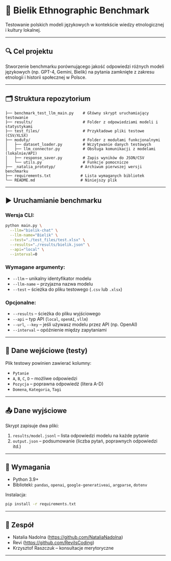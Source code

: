 # 📘 Bielik Ethnographic Benchmark

Testowanie polskich modeli językowych w kontekście wiedzy etnologicznej i kultury lokalnej.

---

## 🔍 Cel projektu

Stworzenie benchmarku porównującego jakość odpowiedzi różnych modeli językowych (np. GPT-4, Gemini, Bielik) na pytania zamknięte z zakresu etnologii i historii społecznej w Polsce.

---

## 🗂️ Struktura repozytorium

```
├── benchmark_test_llm_main.py    # Główny skrypt uruchamiający testowanie
├── results/                      # Folder z odpowiedziami modeli i statystykami
├── test_files/                   # Przykładowe pliki testowe (CSV/XLSX)
├── moduły/                       # Folder z modułami funkcjonalnymi
│   ├── dataset_loader.py         # Wczytywanie danych testowych
│   ├── llm_connector.py          # Obsługa komunikacji z modelami (lokalnie/API)
│   ├── response_saver.py         # Zapis wyników do JSON/CSV
│   └── utils.py                  # Funkcje pomocnicze
├── _natalia_prototyp/           # Archiwum pierwszej wersji benchmarku
├── requirements.txt             # Lista wymaganych bibliotek
└── README.md                    # Niniejszy plik
```

---

## ▶️ Uruchamianie benchmarku

### Wersja CLI:

```bash
python main.py \
  --llm="bielik-chat" \
  --llm-name="Bielik" \
  --test="./test_files/test.xlsx" \
  --results="./results/bielik.json" \
  --api="local" \
  --interval=0
```

### Wymagane argumenty:

- `--llm` – unikalny identyfikator modelu
- `--llm-name` – przyjazna nazwa modelu
- `--test` – ścieżka do pliku testowego (`.csv` lub `.xlsx`)

### Opcjonalne:

- `--results` – ścieżka do pliku wyjściowego
- `--api` – typ API (`local`, `openAI`, `vllm`)
- `--url`, `--key` – jeśli używasz modelu przez API (np. OpenAI)
- `--interval` – opóźnienie między zapytaniami

---

## 🧪 Dane wejściowe (testy)

Plik testowy powinien zawierać kolumny:

- `Pytanie`
- `A`, `B`, `C`, `D` – możliwe odpowiedzi
- `Pozycja` – poprawna odpowiedź (litera A-D)
- `Domena`, `Kategoria`, `Tagi`

---

## 📤 Dane wyjściowe

Skrypt zapisuje dwa pliki:

1. `results/model.jsonl` – lista odpowiedzi modelu na każde pytanie
2. `output.json` – podsumowanie (liczba pytań, poprawnych odpowiedzi itd.)

---

## 🔧 Wymagania

- Python 3.9+
- Biblioteki: `pandas`, `openai`, `google-generativeai`, `argparse`, `dotenv`

Instalacja:

```bash
pip install -r requirements.txt
```

---

## 👥 Zespół

- Natalia Nadolna (https://github.com/NataliaNadolna)
- Revi (https://github.com/ReviIsCoding)
- Krzysztof Raszczuk – konsultacje merytoryczne

---
